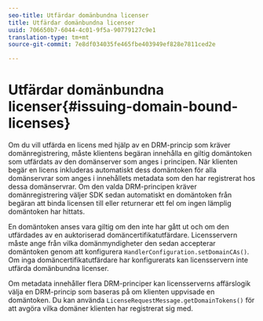 ```yaml
---
seo-title: Utfärdar domänbundna licenser
title: Utfärdar domänbundna licenser
uuid: 706650b7-6044-4c01-9f5a-90779127c9e1
translation-type: tm+mt
source-git-commit: 7e8df034035fe465fbe403949ef828e7811ced2e

---
```



# Utfärdar domänbundna licenser{#issuing-domain-bound-licenses}

Om du vill utfärda en licens med hjälp av en DRM-princip som kräver domänregistrering, måste klientens begäran innehålla en giltig domäntoken som utfärdats av den domänserver som anges i principen. När klienten begär en licens inkluderas automatiskt dess domäntoken för alla domänservrar som anges i innehållets metadata som den har registrerat hos dessa domänservrar. Om den valda DRM-principen kräver domänregistrering väljer SDK sedan automatiskt en domäntoken från begäran att binda licensen till eller returnerar ett fel om ingen lämplig domäntoken har hittats.

En domäntoken anses vara giltig om den inte har gått ut och om den utfärdades av en auktoriserad domäncertifikatutfärdare. Licensservern måste ange från vilka domänmyndigheter den sedan accepterar domäntoken genom att konfigurera `HandlerConfiguration.setDomainCAs()`. Om inga domäncertifikatutfärdare har konfigurerats kan licensservern inte utfärda domänbundna licenser.

Om metadata innehåller flera DRM-principer kan licensserverns affärslogik välja en DRM-princip som baseras på om klienten uppvisade en domäntoken. Du kan använda `LicenseRequestMessage.getDomainTokens()` för att avgöra vilka domäner klienten har registrerat sig med.
